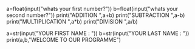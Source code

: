 a=float(input("whats your first number?"))
b=float(input("whats your second number?"))
print("ADDITION ",a+b)
print("SUBTRACTION ",a-b)
print("MULTIPLICATION ",a*b)
print("DIVISION ",a/b)

a=str(input("YOUR FIRST NAME : "))
b=str(input("YOUR LAST NAME : "))
print(a,b,"WELCOME TO OUR PROGRAMME")
